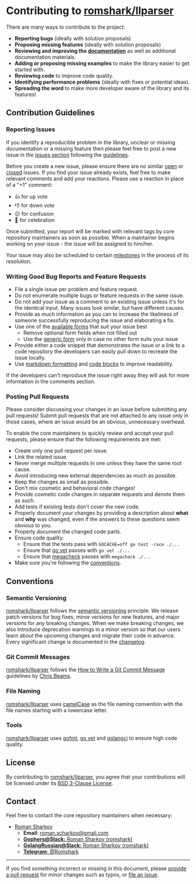 # Contributing to [romshark/llparser](https://github.com/romshark/llparser)

There are many ways to contribute to the project:
- **Reporting bugs** (ideally with solution proposals)
- **Proposing missing features** (ideally with solution proposals)
- **Reviewing and improving the [documentation](https://godoc.org/github.com/romshark/llparser)**
	as well as additional documentation materials.
- **Adding or proposing missing examples** to make the library easier to get started with.
- **Reviewing code** to improve code quality.
- **Identifying performance problems** (ideally with fixes or potential ideas).
- **Spreading the word** to make more developer aware of the library and its features!

## Contribution Guidelines

### Reporting Issues
If you identify a reproducible problem in the library, unclear or missing documentation or a missing feature
then please feel free to post a new issue in the [issues section](https://github.com/romshark/llparser/issues)
following the [guidelines](#writing-good-bug-reports-and-feature-requests).

Before you create a new issue, please ensure there are no similar
[open](https://github.com/romshark/llparser/issues?q=is%3Aissue+is%3Aopen+)
or [closed](https://github.com/romshark/llparser/issues?q=is%3Aissue+is%3Aclosed+) issues.
If you find your issue already exists, feel free to make relevant comments and add your reactions.
Please use a reaction in place of a "+1" comment:
- 👍 for up vote
- 👎 for down vote
- 😕 for confusion
- 🎉 for celebration

Once submitted, your report will be marked with relevant tags by core repository maintainers as soon as possible.
When a maintainer begins working on your issue - the issue will be assigned to him/her.

Your issue may also be scheduled to certain [milestones](https://github.com/romshark/llparser/milestones)
in the process of its resolution.

### Writing Good Bug Reports and Feature Requests
- File a single issue per problem and feature request.
- Do not enumerate multiple bugs or feature requests in the same issue.
- Do not add your issue as a comment to an existing issue unless it's for the identical input.
	 Many issues look similar, but have different causes.
- Provide as much information as you can to increase the likeliness
	of someone successfully reproducing the issue and elaborating a fix.
- Use one of the [available forms](https://github.com/romshark/llparser/issues/new/choose) that suit your issue best
	- Remove optional form fields when not filled out
	- Use the [generic form](https://github.com/qbeon/romshark/llparser/issues/new?template=generic-issue.md) only in case no other form suits your issue
- Provide either a code snippet that demonstrates the issue or a link to a code repository
	the developers can easily pull down to recreate the issue locally.
- Use [markdown formatting](https://github.com/adam-p/markdown-here/wiki/Markdown-Cheatsheet)
	and [code blocks](https://github.com/adam-p/markdown-here/wiki/Markdown-Cheatsheet#code-and-syntax-highlighting)
	to improve readability.

If the developers can't reproduce the issue right away they will ask for more information in the comments section.

### Posting Pull Requests
Please consider discussing your changes in an issue before submitting any pull requests!
Submit pull requests that are not attached to any issue only in those cases,
where an issue would be an obvious, unnecessary overhead.

To enable the core maintainers to quickly review and accept your pull requests,
please ensure that the following requirements are met:
- Create only one pull request per issue.
- Link the related issue.
- Never merge multiple requests in one unless they have the same root cause.
- Avoid introducing new external dependencies as much as possible.
- Keep the changes as small as possible.
- Don't mix cosmetic and behavioral code changes!
- Provide cosmetic code changes in separate requests and denote them as such.
- Add tests if existing tests don't cover the new code.
- Properly document your changes by providing a description about **what** and **why** was changed,
	even if the answers to these questions seem obvious to you.
- Properly document the changed code parts.
- Ensure code quality:
	- Ensure that the tests pass with `GOCACHE=off go test -race ./...`
	- Ensure that [go vet](https://golang.org/cmd/vet/) passes with `go vet ./...`
	- Ensure that [megacheck](https://github.com/dominikh/go-tools/tree/master/cmd/megacheck)
		passes with `megacheck ./...`
- Make sure you're following the [conventions](#conventions).


## Conventions
### Semantic Versioning
[romshark/llparser](https://github.com/romshark/llparser) follows the [semantic versioning](https://semver.org/) principle.
We release patch versions for bug fixes, minor versions for new features,
and major versions for any breaking changes.
When we make breaking changes, we also introduce deprecation warnings in a minor version
so that our users learn about the upcoming changes and migrate their code in advance.
Every significant change is documented in the
[changelog](https://github.com/romshark/llparser/blob/master/CHANGELOG.md).

### Git Commit Messages
[romshark/llparser](https://github.com/romshark/llparser) follows the
[How to Write a Git Commit Message](https://chris.beams.io/posts/git-commit/) guidelines
by [Chris Beams](https://github.com/cbeams).

### File Naming
[romshark/llparser](https://github.com/romshark/llparser) uses [camelCase](https://en.wikipedia.org/wiki/Camel_case)
as the file naming convention with the file names starting with a lowercase letter.

### Tools
[romshark/llparser](https://github.com/romshark/llparser) uses [gofmt](https://golang.org/cmd/gofmt/),
[go vet](https://golang.org/cmd/vet/) and [golangci](https://golangci.com/) to ensure high code quality.


## License
By contributing to [romshark/llparser](https://github.com/romshark/llparser),
you agree that your contributions will be licensed under its [BSD 3-Clause License](https://github.com/romshark/llparser/blob/master/LICENSE).


## Contact
Feel free to contact the core repository maintainers when necessary:
- [Roman Sharkov](https://github.com/romshark)
	- **Email**: [roman.scharkov@gmail.com](mailto:roman.scharkov@gmail.com)
	- [**Gophers@Slack:** Roman Sharkov (romshark)](https://gophers.slack.com)
	- [**GolangRussian@Slack:** Roman Sharkov (romshark)](https://golang-ru.slack.com)
	- [**Telegram**: @Romshark](t.me/Romshark)
----

If you find something incorrect or missing in this document,
please [provide a pull request](#posting-pull-requests) for minor changes such as typos, or [file an issue](#reporting-issues).
